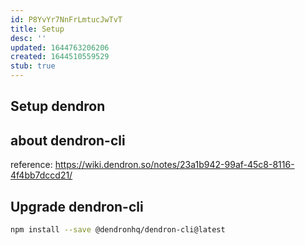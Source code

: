 ```yaml
---
id: P8YvYr7NnFrLmtucJwTvT
title: Setup
desc: ''
updated: 1644763206206
created: 1644510559529
stub: true
---
```


## Setup dendron

## about dendron-cli
reference: https://wiki.dendron.so/notes/23a1b942-99af-45c8-8116-4f4bb7dccd21/
## Upgrade dendron-cli
```sh
npm install --save @dendronhq/dendron-cli@latest
```

